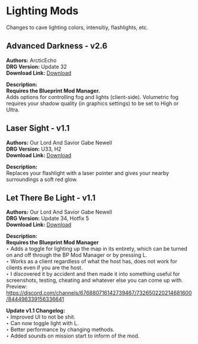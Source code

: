 # Lighting Mods

Changes to cave lighting colors, intensitiy, flashlights, etc.

<!-- mod list -->

## Advanced Darkness - v2.6
**Authors:** ArcticEcho  
**DRG Version:** Update 32  
**Download Link:** [Download](https://github.com/ArcticEcho/DRG-Mods/raw/468f5264cd8fcf45469ed1e855809acbdb754eed/Visual/Lighting/Advanced%20Darkness%20-%20V2.6%20_P.pak)  

**Description:**  
**Requires the Blueprint Mod Manager.**  
Adds options for controlling fog and lights (client-side). Volumetric fog requires your shadow quality (in graphics settings) to be set to High or Ultra.

## Laser Sight - v1.1
**Authors:** Our Lord And Savior Gabe Newell  
**DRG Version:** U33, H2  
**Download Link:** [Download](https://github.com/ArcticEcho/DRG-Mods/raw/2edfe7e190d7dd38743031ab2c020fa67e8599a0/Visual/Lighting/Laser%20Sight%20-%20V1.1%20_P.pak)  

**Description:**  
Replaces your flashlight with a laser pointer and gives your nearby surroundings a soft red glow.

## Let There Be Light - v1.1
**Authors:** Our Lord And Savior Gabe Newell  
**DRG Version:** Update 34, Hotfix 5  
**Download Link:** [Download](https://github.com/ArcticEcho/DRG-Mods/raw/163a6f39e2b8ee5b41e4edc16fd9e26811f4a6b8/Visual/Lighting/Let%20There%20Be%20Light%20-%20V1.1%20_P.pak)  

**Description:**  
**Requires the Blueprint Mod Manager**  
‣  Adds a toggle for lighting up the map in its entirety, which can be turned on and off through the BP Mod Manager or by pressing L.  
‣  Works as a client regardless of what the host has, does not work for clients even if you are the host.  
‣  I discovered it by accident and then made it into something useful for screenshots, testing, cheating and whatever else you can come up with.  
Preview: https://discord.com/channels/676880716142739467/732650220214681600/844496339156336641

**Update v1.1 Changelog:**  
‣  Improved UI to not be shit.  
‣  Can now toggle light with L.  
‣  Better performance by changing methods.  
‣  Added sounds on mission start to inform of the mod.